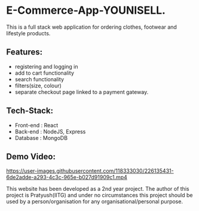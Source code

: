 # E-Commerce-App-YOUNISELL.

This is a full stack web application for ordering clothes, footwear and lifestyle products. 

## Features:
- registering and logging in
- add to cart functionality
- search functionality
- filters(size, colour)
- separate checkout page linked to a payment gateway.

## Tech-Stack:
- Front-end : React
- Back-end : NodeJS, Express
- Database : MongoDB

## Demo Video: 

https://user-images.githubusercontent.com/118333030/226135431-6de2adde-a293-4c3c-965e-b027d91909c1.mp4




This website has been developed as a 2nd year project.
The author of this project is Pratyush(IITG) and under no circumstances this project should be used by a person/organisation for any organisational/personal purpose.
